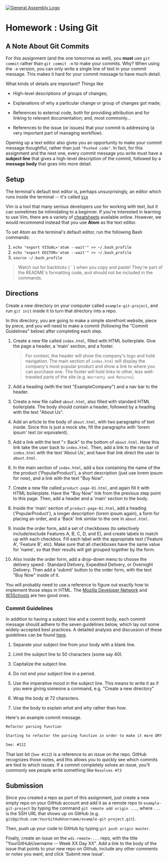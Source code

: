 [![General Assembly Logo](https://camo.githubusercontent.com/1a91b05b8f4d44b5bbfb83abac2b0996d8e26c92/687474703a2f2f692e696d6775722e636f6d2f6b6538555354712e706e67)](https://generalassemb.ly/education/web-development-immersive)

# Homework : Using Git

<!-- MATERIALS METADATA -->
<!--
  title: 'Using Git'
  type: homework
  duration: ??
  creators: Matt Brendzel
  competencies: git, html
-->

## A Note About Git Commits

For this assignment (and the one tomorrow as well), you **must** use
`git commit` rather than `git commit -m` to make your commits. Why?
When using the `-m` version, you can only write a single line of text in your
commit message. This makes it hard for your commit message to have much detail.

What kinds of details are important? Things like

-   High-level descriptions of groups of changes;

-   Explanations of why a particular change or group of changes got made;

-   References to external code, both for providiing attribution and for
    linking to relevant documentation; and, most commonly...

-   References to the issue (or issues) that your commit is addressing (a very
    important part of managing workflow).

Opening up a text editor also gives you an opportunity to make your commit
message thoughtful, rather than just `"Pushed code"`. In fact, for this
assignment and the next one, every commit message you write must have a
**subject line** that gives a high-level description of the commit, followed by
a **message body** that goes into more detail.

## Setup

The terminal's default text editor is, perhaps unsurprisingly, an editor which
runs inside the terminal -- it's called [`Vim`](http://www.vim.org/)

Vim is a tool that many serious developers use for working with text, but it
can sometimes be intimidating to a beginner. If you're interested in learning to
use Vim, there are a variety of [cheatsheets](http://vim.rtorr.com/)
available online.
However, we would recommend instead that you use **Atom** as the text editor.

To set Atom as the terminal's default editor, run the following Bash commands:

1.  `echo "export VISUAL='atom --wait'" >> ~/.bash_profile`
2.  `echo "export EDITOR='atom --wait'" >> ~/.bash_profile`
3.  `source ~/.bash_profile`

> Watch out for backticks ( ` ) when you copy and paste! They're part of the
> README's formatting code, and should not be included in the commands.

## Directions

Create a new directory on your computer called `example-git-project`, and run
`git init` inside it to turn that directory into a repo.

In this directory, you are going to make a simple storefront website,
piece by piece, and you will need to make a commit (following the "Commit
Guidelines" below) after completing each step.

1.  Create a new file called `index.html`, filled with HTML boilerplate.
    Give the page a header, a 'main' section, and a footer.

    > For context, the header will show the company's logo and hold navigation.
    > The main section of `index.html` will display the company's most
    > popular product and show a link to where you can purchase one.
    > The footer will hold links to other, less well-traveled parts of the site
    > (e.g. `Warranty and Returns`).

2.  Add a heading (with the text "ExampleCompany") and a nav bar to the header.

3.  Create a new file called `about.html`, also filled with standard HTML
    boilerplate. The body should contain a header, followed by a heading with
    the text "About Us".

4.  Add an article to the body of `about.html`, with two paragraphs of text
    inside. Since this is just a mock site, fill the paragraphs with
    'lorem ipsum' text (or equivalent).

5.  Add a link with the text "< Back" to the bottom of `about.html`.
    Have this link take the user back to `index.html`.
    Then, add a link to the nav bar of `index.html` with the text 'About Us',
    and have that link direct the user to `about.html`.

6.  In the main section of `index.html`, add a box containing the name of the
    the product ('PopularProduct'), a short description (just use lorem ipsum
    for now), and a link with the text "Buy Now".

7.  Create a new file called `product-page-01.html`, and again fill it with
    HTML boilerplate. Have the "Buy Now" link from the previous step point to
    this page. Then, add a header and a 'main' section to the body.

8.  Inside the 'main' section of `product-page-01.html`, add a heading
    ('PopularProduct'), a longer description (lorem ipsum again), a form
    for placing an order, and a 'Back' link similar to the one in `about.html`.

9.  Inside the order form, add a set of checkboxes (to selectively
    include/exclude Features A, B, C, D, and E), and create labels to match up
    with each checkbox. Fill each label with the appropriate text ('Feature A',
    'Feature B', etc). Make sure that all checkboxes have the same value for
    'name', so that their results will get grouped together by the form.

10. Also inside the order form, add a drop-down menu to choose the delivery
    speed : Standard Delivery, Expedited Delivery, or Overnight Delivery.
    Then add a 'submit' button to the order form, with the text "Buy Now" inside
    of it.

You will probably need to use a reference to figure out exactly how to
implement those steps in HTML.
The [Mozilla Developer Network](https://developer.mozilla.org/en-US/docs/Web/HTML)
and [W3Schools](http://www.w3schools.com/html/default.asp)
are two good ones.

### Commit Guidelines

In addition to having a subject line and a commit body,
each commit message should adhere to the seven guidelines below,
which lay out some widely-accepted best practices.
A detailed analysis and discussion of these guidelines can be found [here](http://chris.beams.io/posts/git-commit/#seven-rules).

1.  Separate your subject line from your body with a blank line.

2.  Limit the subject line to 50 characters (some say 40).

3.  Capitalize the subject line.

4.  Do not end your subject line in a period.

5.  Use the imperative mood in the subject line. This means to write
    it as if you were giving someone a command, e.g. "Create a new directory"

6.  Wrap the body at 72 characters.

7.  Use the body to explain _what_ and _why_ rather than _how_.

Here's an example commit message.

```markdown
Refactor parsing function

Starting to refactor the parsing function in order to make it more DRY.

See: #112
```

That last bit (`See #112`) is a reference to an issue on the repo.
GitHub recognizes those notes, and this allows you to quickly see which commits
are tied to which issues. If a commit completely solves an issue,
you'll commonly see people write something like `Resolves #73`

## Submission

Since you created a repo as part of this assignment, just create a new empty
repo on your GitHub account and add it as a remote repo to `example-git-project`
by typing the command `git remote add origin ...`,  where `...` is the SSH
URL that shows up on GitHub
(e.g. `git@github.com:YourGitHubUsername/example-git-project.git`).

Then, push up your code to GitHub by typing `git push origin master`.

Finally, create an issue on the `wdi-remote-...` repo, with the title
"YourGitHubUsername -- Week XX Day XX".
Add a link to the body of the issue that points to your new repo on Github,
include any other comments or notes you want, and click 'Submit new issue'.
